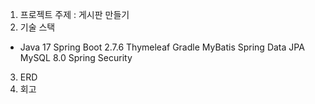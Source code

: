 1. 프로젝트 주제 : 게시판 만들기
2. 기술 스택
 - Java 17  Spring Boot 2.7.6 Thymeleaf  Gradle  MyBatis  Spring Data JPA MySQL 8.0 Spring Security 
3. ERD
4. 회고
